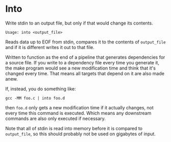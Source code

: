 # Into
Write stdin to an output file, but only if that would change its contents.

    Usage: into <output_file>

Reads data up to EOF from stdin, compares it to the contents of `output_file` and if it is different writes it out to that file.

Written to function as the end of a pipeline that generates dependencies for a source file. If you write to a dependency file every time you generate it, the make program would see a new modification time and think that it's changed every time. That means all targets that depend on it are also made anew.

If, instead, you do something like:

    gcc -MM foo.c | into foo.d

then `foo.d` only gets a new modification time if it actually changes, not every time this command is executed. Which means any downstream commands are also only executed if necessary.

Note that all of stdin is read into memory before it is compared to `output_file`, so this should probably not be used on gigabytes of input. 
